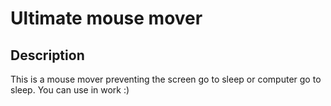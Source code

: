 # Ultimate mouse mover

## Description
This is a mouse mover preventing the screen go to sleep or computer go to sleep.
You can use in work :)
